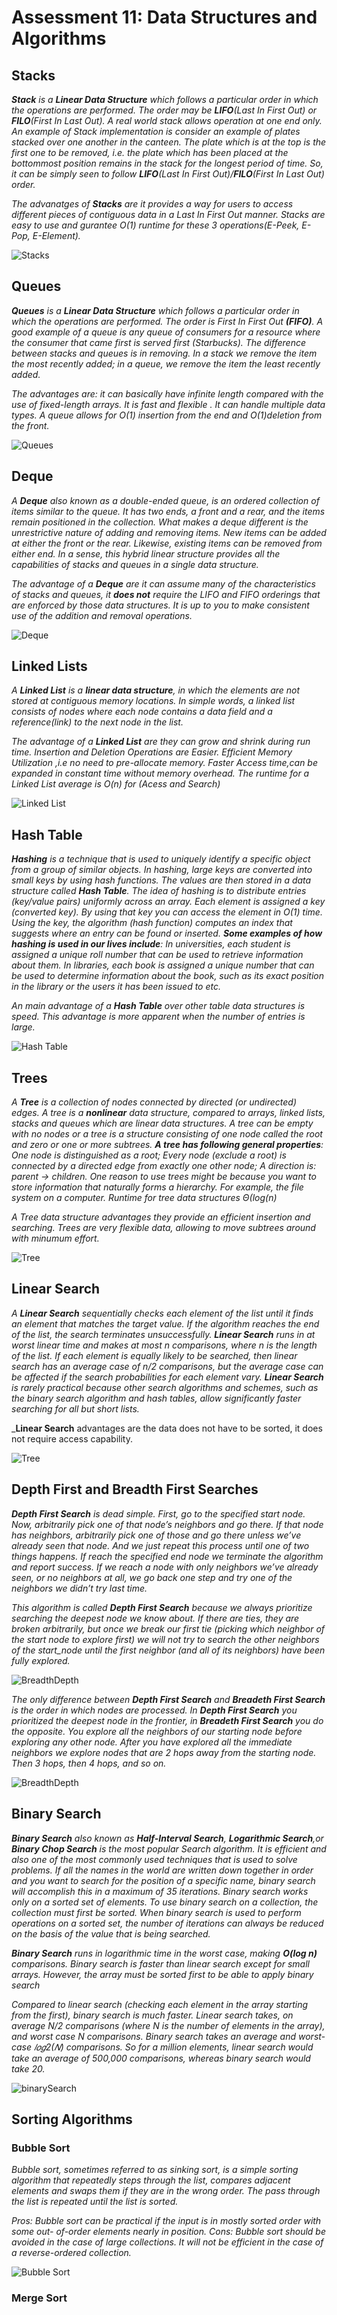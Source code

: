 # Assessment 11: Data Structures and Algorithms

## Stacks

_**Stack** is a **Linear Data Structure** which follows a particular order in which the operations are performed. The order may be **LIFO**(Last In First Out) or **FILO**(First In Last Out). A real world stack allows operation at one end only. An example of Stack implementation is consider an example of plates stacked over one another in the canteen. The plate which is at the top is the first one to be removed, i.e. the plate which has been placed at the bottommost position remains in the stack for the longest period of time. So, it can be simply seen to follow **LIFO**(Last In First Out)/**FILO**(First In Last Out) order._<br>

_The advanatges of **Stacks** are it provides a way for users to access different pieces of contiguous data in a Last In First Out manner. Stacks are easy to use and gurantee O(1) runtime for these 3 operations(E-Peek, E-Pop, E-Element)._ 

![Stacks](./images/stack.png)

## Queues

_**Queues** is a **Linear Data Structure** which follows a particular order in which the operations are performed. The order is First In First Out **(FIFO)**. A good example of a queue is any queue of consumers for a resource where the consumer that came first is served first (Starbucks). The difference between stacks and queues is in removing. In a stack we remove the item the most recently added; in a queue, we remove the item the least recently added._

_The advantages are: it can basically have infinite length compared with the use of fixed-length arrays. It is fast and flexible . It can handle multiple data types. A queue allows for O(1) insertion from the end and O(1)deletion from the front._

![Queues](./images/queues.png)


## Deque

_A **Deque** also known as a double-ended queue, is an ordered collection of items similar to the queue. It has two ends, a front and a rear, and the items remain positioned in the collection. What makes a deque different is the unrestrictive nature of adding and removing items. New items can be added at either the front or the rear. Likewise, existing items can be removed from either end. In a sense, this hybrid linear structure provides all the capabilities of stacks and queues in a single data structure._ 

_The advantage of a **Deque**  are it can assume many of the characteristics of stacks and queues, it **does not** require the LIFO and FIFO orderings that are enforced by those data structures. It is up to you to make consistent use of the addition and removal operations._

![Deque](./images/deque.png)


## Linked Lists 

_A **Linked List** is a **linear data structure**, in which the elements are not stored at contiguous memory locations. In simple words, a linked list consists of nodes where each node contains a data field and a reference(link) to the next node in the list._

_The advantage of a **Linked List** are they can grow and shrink during run time. Insertion and Deletion Operations are Easier. Efficient Memory Utilization ,i.e no need to pre-allocate memory. Faster Access time,can be expanded in constant time without memory overhead. The runtime for a Linked List average is O(n) for (Acess and Search)_

![Linked List](./images/linkedList.png)


## Hash Table 

_**Hashing** is a technique that is used to uniquely identify a specific object from a group of similar objects. In hashing, large keys are converted into small keys by using hash functions. The values are then stored in a data structure called **Hash Table**. The idea of hashing is to distribute entries (key/value pairs) uniformly across an array. Each element is assigned a key (converted key). By using that key you can access the element in O(1) time. Using the key, the algorithm (hash function) computes an index that suggests where an entry can be found or inserted. **Some examples of how hashing is used in our lives include**: In universities, each student is assigned a unique roll number that can be used to retrieve information about them. In libraries, each book is assigned a unique number that can be used to determine information about the book, such as its exact position in the library or the users it has been issued to etc._<br> 

_An main advantage of a **Hash Table** over other table data structures is speed. This advantage is more apparent when the number of entries is large._ 

![Hash Table](./images/hashTable.png) 


## Trees

_A **Tree** is a collection of nodes connected by directed (or undirected) edges. A tree is a **nonlinear** data structure, compared to arrays, linked lists, stacks and queues which are linear data structures. A tree can be empty with no nodes or a tree is a structure consisting of one node called the root and zero or one or more subtrees. **A tree has following general properties**: One node is distinguished as a root; Every node (exclude a root) is connected by a directed edge from exactly one other node; A direction is: parent -> children. One reason to use trees might be because you want to store information that naturally forms a hierarchy. For example, the file system on a computer. Runtime for tree data structures Θ(log(n)_

_A Tree data structure advantages they provide an efficient insertion and searching. Trees are very flexible data, allowing to move subtrees around with minumum effort._


![Tree](./images/tree.png)<br>



## Linear Search

_A **Linear Search** sequentially checks each element of the list until it finds an element that matches the target value. If the algorithm reaches the end of the list, the search terminates unsuccessfully. **Linear Search** runs in at worst linear time and makes at most n comparisons, where n is the length of the list. If each element is equally likely to be searched, then linear search has an average case of n/2
comparisons, but the average case can be affected if the search probabilities for each element vary. **Linear Search** is rarely practical because other search algorithms and schemes, such as the binary search algorithm and hash tables, allow significantly faster searching for all but short lists._ 

_**Linear Search** advantages are the data does not have to be sorted, it does not require access capability. 

![Tree](./images/linearSearch.png) 


## Depth First and Breadth First Searches

_**Depth First Search** is dead simple. First, go to the specified start node. Now, arbitrarily pick one of that node’s neighbors and go there. If that node has neighbors, arbitrarily pick one of those and go there unless we’ve already seen that node. And we just repeat this process until one of two things happens. If reach the specified end node we terminate the algorithm and report success. If we reach a node with only neighbors we’ve already seen, or no neighbors at all, we go back one step and try one of the neighbors we didn’t try last time._

_This algorithm is called **Depth First Search** because we always prioritize searching the deepest node we know about. If there are ties, they are broken arbitrarily, but once we break our first tie (picking which neighbor of the start node to explore first) we will not try to search the other neighbors of the start_node until the first neighbor (and all of its neighbors) have been fully explored._

![BreadthDepth](./images/depthBreadthCompare.png) 


_The only difference between **Depth First Search** and **Breadeth First Search**  is the order in which nodes are processed. In **Depth First Search** you prioritized the deepest node in the frontier, in **Breadeth First Search**  you do the opposite. You explore all the neighbors of our starting node before exploring any other node. After you have explored all the immediate neighbors we explore nodes that are 2 hops away from the starting node. Then 3 hops, then 4 hops, and so on._


![BreadthDepth](./images/depthBreadthFirstSearch.png)


## Binary Search

_**Binary Search** also known as **Half-Interval Search**, **Logarithmic Search**,or **Binary Chop Search** is the most popular Search algorithm. It is efficient and also one of the most commonly used techniques that is used to solve problems. If all the names in the world are written down together in order and you want to search for the position of a specific name, binary search will accomplish this in a maximum of 35 iterations. Binary search works only on a sorted set of elements. To use binary search on a collection, the collection must first be sorted. When binary search is used to perform operations on a sorted set, the number of iterations can always be reduced on the basis of the value that is being searched._

_**Binary Search** runs in logarithmic time in the worst case, making **O(log n)** comparisons. Binary search is faster than linear search except for small arrays. However, the array must be sorted first to be able to apply binary search_

_Compared to linear search (checking each element in the array starting from the first), binary search is much faster. Linear search takes, on average N/2 comparisons (where N is the number of elements in the array), and worst case N comparisons. Binary search takes an average and worst-case 𝑙𝑜𝑔2(𝑁) comparisons. So for a million elements, linear search would take an average of 500,000 comparisons, whereas binary search would take 20._


![binarySearch](./images/binarySearch.png)


## Sorting Algorithms

### Bubble Sort<br>

_Bubble sort, sometimes referred to as sinking sort, is a simple sorting algorithm that repeatedly steps through the list, compares adjacent elements and swaps them if they are in the wrong order. The pass through the list is repeated until the list is sorted._

_Pros: Bubble sort can be practical if the input is in mostly sorted order with some out- of-order elements nearly in position. Cons: Bubble sort should be avoided in the case of large collections. It will not be efficient in the case of a reverse-ordered collection._


![Bubble Sort](./images/bubbleSort.png)

### Merge Sort<br>




